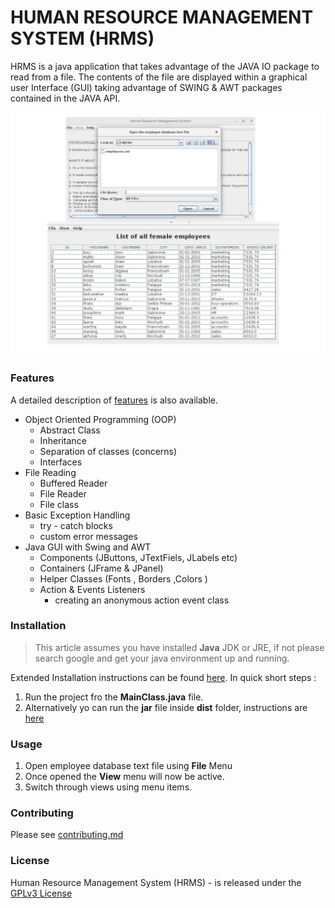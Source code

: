 # HUMAN RESOURCE MANAGEMENT SYSTEM (HRMS)


HRMS is a java application that takes advantage of the JAVA IO package to read from a file. The contents of the file are displayed within a graphical user Interface (GUI) taking advantage of SWING & AWT packages contained in the JAVA API.

![Sample image](additionalFiles/images/examples.jpg)

### Features

A detailed description of [features]() is also available.

- Object Oriented Programming (OOP)
    - Abstract Class
    - Inheritance
    - Separation of classes (concerns)
    - Interfaces
- File Reading
    - Buffered Reader
    - File Reader
    - File class
- Basic Exception Handling
    - try - catch blocks
    - custom error messages
- Java GUI with Swing and AWT
    - Components (JButtons, JTextFiels, JLabels etc)
    - Containers (JFrame & JPanel)
    - Helper Classes (Fonts , Borders ,Colors )
    - Action & Events Listeners
      - creating an anonymous action event class



### Installation
> This article assumes you have installed **Java** JDK or JRE, if not please search google and get your java environment up and running.

Extended Installation instructions can be found [here]().
In quick short steps :

1. Run the project fro the __MainClass.java__ file.
2. Alternatively yo can run the __jar__ file inside __dist__ folder, instructions are [here](dist/README.TXT)


### Usage

1. Open employee database text file using __File__ Menu
2. Once opened the __View__ menu will now be active.
3. Switch through views using menu items.



### Contributing
Please see [contributing.md]()


### License
Human Resource Management System (HRMS) - is released under the [GPLv3 License](https://github.com/timothymonyake/HRMS/blob/master/LICENSE)

